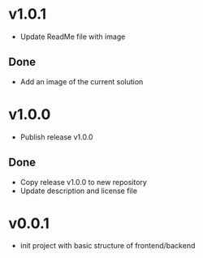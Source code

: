 # v1.0.1
* Update ReadMe file with image

## Done
* Add an image of the current solution

# v1.0.0
* Publish release v1.0.0

## Done
* Copy release v1.0.0 to new repository
* Update description and license file

# v0.0.1
* init project with basic structure of frontend/backend
